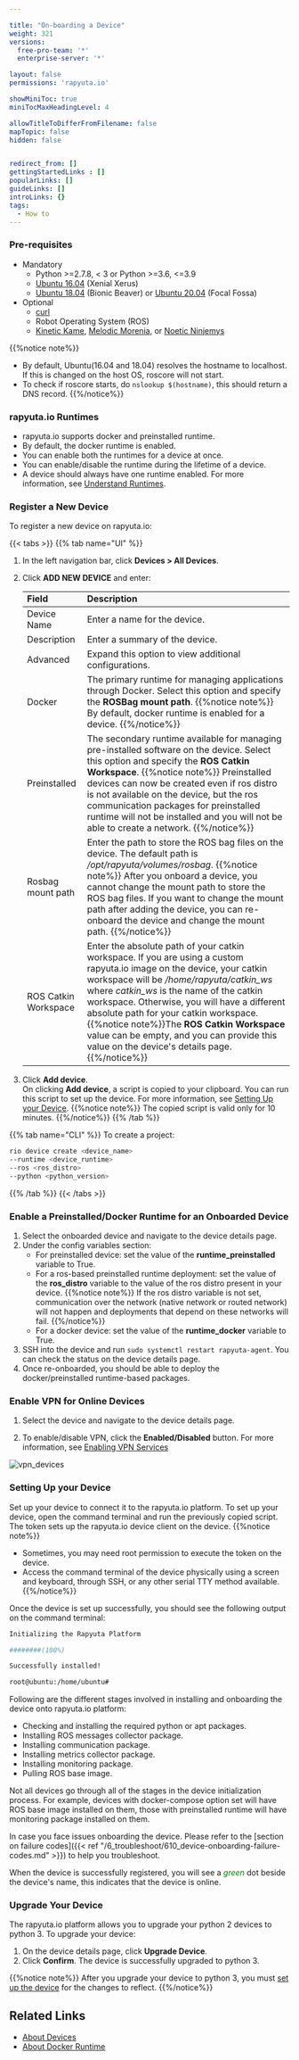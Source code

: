 ```yaml
---

title: "On-boarding a Device"
weight: 321
versions:
  free-pro-team: '*'
  enterprise-server: '*'

layout: false
permissions: 'rapyuta.io'

showMiniToc: true
miniTocMaxHeadingLevel: 4

allowTitleToDifferFromFilename: false
mapTopic: false
hidden: false


redirect_from: []
gettingStartedLinks : []
popularLinks: []
guideLinks: []
introLinks: {}
tags:
  - How to
---
```


### Pre-requisites

* Mandatory
   * Python >=2.7.8, < 3 or Python >=3.6, <=3.9
   * [Ubuntu 16.04](http://releases.ubuntu.com/16.04/) (Xenial Xerus)
   * [Ubuntu 18.04](http://releases.ubuntu.com/18.04/) (Bionic Beaver) or [Ubuntu 20.04](https://releases.ubuntu.com/20.04/) (Focal Fossa)
* Optional
    * [curl](https://curl.haxx.se/)
    * Robot Operating System (ROS)
    * [Kinetic Kame](http://wiki.ros.org/kinetic), [Melodic Morenia](http://wiki.ros.org/melodic), or [Noetic Ninjemys](http://wiki.ros.org/noetic)

{{%notice note%}}
 * By default, Ubuntu(16.04 and 18.04) resolves the hostname to localhost. If this is changed on the host OS, roscore will not start. 
 * To check if roscore starts, do `nslookup $(hostname)`, this should return a DNS record.
{{%/notice%}}

### rapyuta.io Runtimes

* rapyuta.io supports docker and preinstalled runtime. 
* By default, the docker runtime is enabled. 
* You can enable both the runtimes for a device at once.
* You can enable/disable the runtime during the lifetime of a device. 
* A device should always have one runtime enabled.
For more information, see [Understand Runtimes](/5_deep-dives/51_managing-devices/511_device-runtime/).

### Register a New Device

To register a new device on rapyuta.io:

{{< tabs >}}
{{% tab name="UI" %}}
1. In the left navigation bar, click **Devices > All Devices**.
2. Click **ADD NEW DEVICE** and enter:
   <table>
      <tr style="background-color:#F8F8F8;">
         <td> <b>Field</b></td>
         <td> <b>Description</b></td>
      </tr>
      <tbody>
         <tr>
            <td>Device Name</td>
            <td>Enter a name for the device.</td>
         </tr>
          <tr>
            <td>Description  </td>
            <td>Enter a summary of the device. </td>
         </tr>
           <tr>
            <td>Advanced  </td>
            <td>Expand this option to view additional configurations.</td>
         </tr>
         <tr>
            <td> Docker </td>
            <td>The primary runtime for managing applications through Docker. Select this option and specify the <b>ROSBag mount path</b>. {{%notice note%}} By default, docker runtime is enabled for a device.
      {{%/notice%}} </td> 
         </tr>
          <tr>
            <td> Preinstalled</td>
            <td>The secondary runtime available for managing pre-installed software on the device. Select this option and specify the <b>ROS Catkin Workspace</b>. {{%notice note%}} Preinstalled devices can now be created even if ros distro is not available on the device, but the ros communication packages for preinstalled runtime will not be installed and you will not be able to create a network. 
      {{%/notice%}} </td> 
         </tr>
         <tr>
            <td> Rosbag mount path </td>
            <td> Enter the path to store the ROS bag files on the device. The default path is <i>/opt/rapyuta/volumes/rosbag</i>. {{%notice note%}} After you onboard a device, you cannot change the mount path to store the ROS bag files. If you want to change the mount path after adding the device, you can re-onboard the device 	and change the mount path. 
      {{%/notice%}}  </td>
         </tr>
         <tr>
            <td> ROS Catkin Workspace </td>
            <td> Enter the absolute path of your catkin workspace. If you are using a custom rapyuta.io image on the device, your catkin workspace will be <i>/home/rapyuta/catkin_ws</i> where <i>catkin_ws</i> is the name of the catkin workspace. Otherwise, you will have a different absolute path for your catkin workspace. {{%notice note%}}The <b>ROS Catkin Workspace</b> value can be empty, and you can provide this value on the device's details page. 
      {{%/notice%}}</td>
         </tr>
      </tbody>
   </table>

3. Click **Add device**.  
   On clicking <b>Add device</b>, a script is copied to your clipboard. You can run this script to set up the device. For more information, see [Setting Up your Device](/3_how-tos/32_device-management/321_onboarding-a-device/#setting-up-your-device).
   {{%notice note%}}
   The copied script is valid only for 10 minutes.
   {{%/notice%}}
{{% /tab %}}

{{% tab name="CLI" %}}
To create a project:
```Bash
rio device create <device_name> 
--runtime <device_runtime> 
--ros <ros_distro> 
--python <python_version>
```
{{% /tab %}}
{{< /tabs >}}
 
### Enable a Preinstalled/Docker Runtime for an Onboarded Device

1. Select the onboarded device and navigate to the device details page.
2. Under the config variables section:
   * For preinstalled device: set the value of the **runtime_preinstalled** variable to True.
   * For a ros-based preinstalled runtime deployment: set the value of the **ros_distro** variable to the value of the ros distro present in your device.
   {{%notice note%}}
   If the ros distro variable is not set, communication over the network (native network or routed network) will not happen and deployments that depend on these networks will fail.
   {{%/notice%}}
   * For a docker device: set the value of the **runtime_docker** variable to True.
3. SSH into the device and run `sudo systemctl restart rapyuta-agent`. You can check the status on the device details page.
4. Once re-onboarded, you should be able to deploy the docker/preinstalled runtime-based packages.


### Enable VPN for Online Devices

1. Select the device and navigate to the device details page.

2. To enable/disable VPN, click the **Enabled/Disabled** button. For more information, see [Enabling VPN Services](/3_how-tos/32_device-management/321_onboarding-a-device/#enable-vpn-for-an-online-device)

![vpn_devices](/images/core-concepts/vpn/vpn_devices.png)


### Setting Up your Device

Set up your device to connect it to the rapyuta.io platform. To set up your device, open the command terminal and run the previously copied script.
The token sets up the rapyuta.io device client on the device. 
{{%notice note%}}
* Sometimes, you may need root permission to execute the token on the device.
* Access the command terminal of the device physically using a screen and keyboard, through SSH, or any other serial TTY method available. 
{{%/notice%}}

Once the device is set up successfully, you should see the following output on the command terminal:
```bash
Initializing the Rapyuta Platform

########(100%)

Successfully installed!

root@ubuntu:/home/ubuntu#
```

Following are the different stages involved in installing and onboarding the device onto rapyuta.io platform:
<!--The process of installing a device consists of different stages towards successful completion of onboarding the device onto rapyuta.io.
These stages are described below: -->
* Checking and installing the required python or apt packages.
* Installing ROS messages collector package.
* Installing communication package.
* Installing metrics collector package.
* Installing monitoring package.
* Pulling ROS base image.

Not all devices go through all of the stages in the device initialization process. For example, devices with docker-compose option set will have ROS base image installed on them, those with preinstalled runtime will have monitoring package installed on them.

In case you face issues onboarding the device. Please refer to the [section on failure codes]({{< ref "/6_troubleshoot/610_device-onboarding-failure-codes.md" >}}) to help you troubleshoot.

When the device is successfully registered, you will see a <span style="color:green">*green*</span> dot beside the device's name, this indicates that the device is online.

### Upgrade Your Device

The rapyuta.io platform allows you to upgrade your python 2 devices to python 3. To upgrade your device:

1. On the device details page, click **Upgrade Device**.
2. Click **Confirm**. The device is successfully upgraded to python 3.

{{%notice note%}}
After you upgrade your device to python 3, you must [set up the device](/3_how-tos/32_device-management/321_onboarding-a-device/#setting-up-your-device) for the changes to reflect.
{{%/notice%}} 

## Related Links
* [About Devices](/1_understanding-rio/12_core-concepts/#device-management)
* [About Docker Runtime](/5_deep-dives/51_managing-devices/511_device-runtime/#dockercompose-runtime-for-device)
